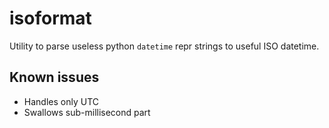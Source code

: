 # isoformat

Utility to parse useless python `datetime` repr strings to useful ISO datetime.


## Known issues
* Handles only UTC
* Swallows sub-millisecond part
